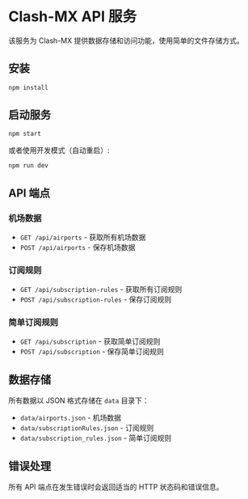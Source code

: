 # Clash-MX API 服务

该服务为 Clash-MX 提供数据存储和访问功能，使用简单的文件存储方式。

## 安装

```bash
npm install
```

## 启动服务

```bash
npm start
```

或者使用开发模式（自动重启）:

```bash
npm run dev
```

## API 端点

### 机场数据

- `GET /api/airports` - 获取所有机场数据
- `POST /api/airports` - 保存机场数据

### 订阅规则

- `GET /api/subscription-rules` - 获取所有订阅规则
- `POST /api/subscription-rules` - 保存订阅规则

### 简单订阅规则

- `GET /api/subscription` - 获取简单订阅规则
- `POST /api/subscription` - 保存简单订阅规则

## 数据存储

所有数据以 JSON 格式存储在 `data` 目录下：

- `data/airports.json` - 机场数据
- `data/subscriptionRules.json` - 订阅规则
- `data/subscription_rules.json` - 简单订阅规则

## 错误处理

所有 API 端点在发生错误时会返回适当的 HTTP 状态码和错误信息。 